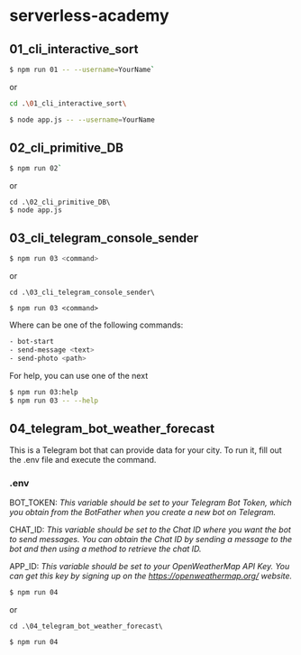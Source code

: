 # serverless-academy

## 01_cli_interactive_sort

```bash
$ npm run 01 -- --username=YourName`
```

or

```bash
cd .\01_cli_interactive_sort\

$ node app.js -- --username=YourName
```

## 02_cli_primitive_DB

```bash
$ npm run 02`
```

or

```
cd .\02_cli_primitive_DB\
$ node app.js
```

## 03_cli_telegram_console_sender

```bash
$ npm run 03 <command>
```

or

```
cd .\03_cli_telegram_console_sender\
```

```
$ npm run 03 <command>
```

Where <command> can be one of the following commands:

```bash
- bot-start
- send-message <text>
- send-photo <path>
```

For help, you can use one of the next

```bash
$ npm run 03:help
$ npm run 03 -- --help
```

## 04_telegram_bot_weather_forecast

This is a Telegram bot that can provide data for your city. To run it, fill out the .env file and execute the command.

### .env

BOT_TOKEN: _This variable should be set to your Telegram Bot Token, which you obtain from the BotFather when you create a new bot on Telegram._

CHAT_ID: _This variable should be set to the Chat ID where you want the bot to send messages. You can obtain the Chat ID by sending a message to the bot and then using a method to retrieve the chat ID._

APP_ID: _This variable should be set to your OpenWeatherMap API Key. You can get this key by signing up on the https://openweathermap.org/ website._

```bash
$ npm run 04
```

or

```
cd .\04_telegram_bot_weather_forecast\
```

```
$ npm run 04
```

